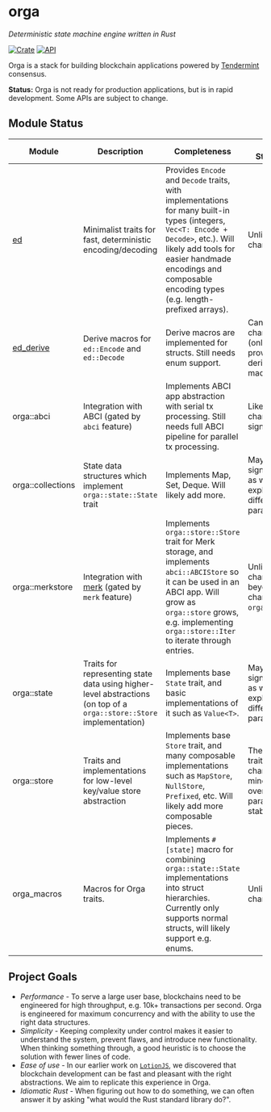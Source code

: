 # orga

*Deterministic state machine engine written in Rust*

[![Crate](https://img.shields.io/crates/v/orga.svg)](https://crates.io/crates/orga)
[![API](https://docs.rs/orga/badge.svg)](https://docs.rs/orga)

Orga is a stack for building blockchain applications powered by [Tendermint](https://github.com/tendermint/tendermint) consensus.

**Status:** Orga is not ready for production applications, but is in rapid development. Some APIs are subject to change.

## Module Status

| Module            | Description                                                                                                          | Completeness                                                                                                                                                                                                                   | API Stability                                                   |
|-------------------|----------------------------------------------------------------------------------------------------------------------|--------------------------------------------------------------------------------------------------------------------------------------------------------------------------------------------------------------------------------|-----------------------------------------------------------------|
| [ed](https://github.com/nomic-io/ed)                           | Minimalist traits for fast, deterministic encoding/decoding                                            | Provides `Encode` and `Decode` traits, with implementations for many built-in types (integers, `Vec<T: Encode + Decode>`, etc.). Will likely add tools for easier handmade encodings and composable encoding types (e.g. length-prefixed arrays). | Unlikely to change.                                             |
| [ed_derive](https://github.com/nomic-io/ed/tree/master/derive) | Derive macros for `ed::Encode` and `ed::Decode`                                                                      | Derive macros are implemented for structs. Still needs enum support.                                                                                                                                                                              | Can not change (only provides derive macros).                   |
| orga::abci        | Integration with ABCI (gated by `abci` feature)                                                                      | Implements ABCI app abstraction with serial tx processing. Still needs full ABCI pipeline for parallel tx processing.                                                                                                          | Likely to change significantly.                                 |
| orga::collections | State data structures which implement `orga::state::State` trait                                                     | Implements Map, Set, Deque. Will likely add more.                                                                                                                                                                              | May change significantly as we explore different paradigms.     |
| orga::merkstore   | Integration with [merk](https://github.com/nomic-io/merk) (gated by `merk` feature)                                  | Implements `orga::store::Store` trait for Merk storage, and implements `abci::ABCIStore` so it can be used in an ABCI app. Will grow as `orga::store` grows, e.g. implementing `orga::store::Iter` to iterate through entries. | Unlikely to change beyond changes in `orga::store`.             |
| orga::state       | Traits for representing state data using higher-level abstractions (on top of a `orga::store::Store` implementation) | Implements base `State` trait, and basic implementations of it such as `Value<T>`.                                                                                                                                             | May change significantly as we explore different paradigms.     |
| orga::store       | Traits and implementations for low-level key/value store abstraction                                                 | Implements base `Store` trait, and many composable implementations such as `MapStore`, `NullStore`, `Prefixed`, etc. Will likely add more composable pieces.                                                                   | The base traits may change minorly, overall paradigm is stable. |
| orga_macros       | Macros for Orga traits.                                                                                              | Implements `#[state]` macro for combining `orga::state::State` implementations into struct hierarchies. Currently only supports normal structs, will likely support e.g. enums.                                                | Unlikely to change.                                             |

## Project Goals
- *Performance* - To serve a large user base, blockchains need to be engineered for high throughput, e.g. 10k+ transactions per second. Orga is engineered for maximum concurrency and with the ability to use the right data structures.
- *Simplicity* - Keeping complexity under control makes it easier to understand the system, prevent flaws, and introduce new functionality. When thinking something through, a good heuristic is to choose the solution with fewer lines of code.
- *Ease of use* - In our earlier work on [`LotionJS`](https://github.com/nomic-io/lotion), we discovered that blockchain development can be fast and pleasant with the right abstractions. We aim to replicate this experience in Orga.
- *Idiomatic Rust* - When figuring out how to do something, we can often answer it by asking "what would the Rust standard library do?".
